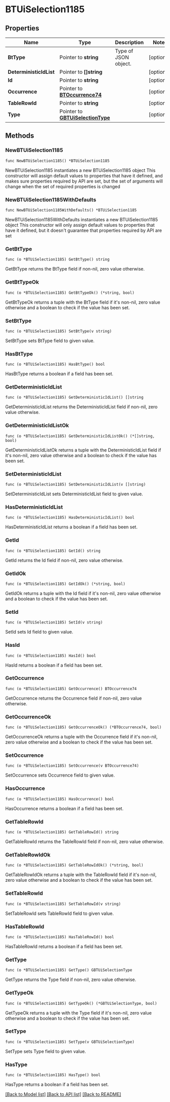 # BTUiSelection1185

## Properties

Name | Type | Description | Notes
------------ | ------------- | ------------- | -------------
**BtType** | Pointer to **string** | Type of JSON object. | [optional] 
**DeterministicIdList** | Pointer to **[]string** |  | [optional] 
**Id** | Pointer to **string** |  | [optional] 
**Occurrence** | Pointer to [**BTOccurrence74**](BTOccurrence74.md) |  | [optional] 
**TableRowId** | Pointer to **string** |  | [optional] 
**Type** | Pointer to [**GBTUiSelectionType**](GBTUiSelectionType.md) |  | [optional] 

## Methods

### NewBTUiSelection1185

`func NewBTUiSelection1185() *BTUiSelection1185`

NewBTUiSelection1185 instantiates a new BTUiSelection1185 object
This constructor will assign default values to properties that have it defined,
and makes sure properties required by API are set, but the set of arguments
will change when the set of required properties is changed

### NewBTUiSelection1185WithDefaults

`func NewBTUiSelection1185WithDefaults() *BTUiSelection1185`

NewBTUiSelection1185WithDefaults instantiates a new BTUiSelection1185 object
This constructor will only assign default values to properties that have it defined,
but it doesn't guarantee that properties required by API are set

### GetBtType

`func (o *BTUiSelection1185) GetBtType() string`

GetBtType returns the BtType field if non-nil, zero value otherwise.

### GetBtTypeOk

`func (o *BTUiSelection1185) GetBtTypeOk() (*string, bool)`

GetBtTypeOk returns a tuple with the BtType field if it's non-nil, zero value otherwise
and a boolean to check if the value has been set.

### SetBtType

`func (o *BTUiSelection1185) SetBtType(v string)`

SetBtType sets BtType field to given value.

### HasBtType

`func (o *BTUiSelection1185) HasBtType() bool`

HasBtType returns a boolean if a field has been set.

### GetDeterministicIdList

`func (o *BTUiSelection1185) GetDeterministicIdList() []string`

GetDeterministicIdList returns the DeterministicIdList field if non-nil, zero value otherwise.

### GetDeterministicIdListOk

`func (o *BTUiSelection1185) GetDeterministicIdListOk() (*[]string, bool)`

GetDeterministicIdListOk returns a tuple with the DeterministicIdList field if it's non-nil, zero value otherwise
and a boolean to check if the value has been set.

### SetDeterministicIdList

`func (o *BTUiSelection1185) SetDeterministicIdList(v []string)`

SetDeterministicIdList sets DeterministicIdList field to given value.

### HasDeterministicIdList

`func (o *BTUiSelection1185) HasDeterministicIdList() bool`

HasDeterministicIdList returns a boolean if a field has been set.

### GetId

`func (o *BTUiSelection1185) GetId() string`

GetId returns the Id field if non-nil, zero value otherwise.

### GetIdOk

`func (o *BTUiSelection1185) GetIdOk() (*string, bool)`

GetIdOk returns a tuple with the Id field if it's non-nil, zero value otherwise
and a boolean to check if the value has been set.

### SetId

`func (o *BTUiSelection1185) SetId(v string)`

SetId sets Id field to given value.

### HasId

`func (o *BTUiSelection1185) HasId() bool`

HasId returns a boolean if a field has been set.

### GetOccurrence

`func (o *BTUiSelection1185) GetOccurrence() BTOccurrence74`

GetOccurrence returns the Occurrence field if non-nil, zero value otherwise.

### GetOccurrenceOk

`func (o *BTUiSelection1185) GetOccurrenceOk() (*BTOccurrence74, bool)`

GetOccurrenceOk returns a tuple with the Occurrence field if it's non-nil, zero value otherwise
and a boolean to check if the value has been set.

### SetOccurrence

`func (o *BTUiSelection1185) SetOccurrence(v BTOccurrence74)`

SetOccurrence sets Occurrence field to given value.

### HasOccurrence

`func (o *BTUiSelection1185) HasOccurrence() bool`

HasOccurrence returns a boolean if a field has been set.

### GetTableRowId

`func (o *BTUiSelection1185) GetTableRowId() string`

GetTableRowId returns the TableRowId field if non-nil, zero value otherwise.

### GetTableRowIdOk

`func (o *BTUiSelection1185) GetTableRowIdOk() (*string, bool)`

GetTableRowIdOk returns a tuple with the TableRowId field if it's non-nil, zero value otherwise
and a boolean to check if the value has been set.

### SetTableRowId

`func (o *BTUiSelection1185) SetTableRowId(v string)`

SetTableRowId sets TableRowId field to given value.

### HasTableRowId

`func (o *BTUiSelection1185) HasTableRowId() bool`

HasTableRowId returns a boolean if a field has been set.

### GetType

`func (o *BTUiSelection1185) GetType() GBTUiSelectionType`

GetType returns the Type field if non-nil, zero value otherwise.

### GetTypeOk

`func (o *BTUiSelection1185) GetTypeOk() (*GBTUiSelectionType, bool)`

GetTypeOk returns a tuple with the Type field if it's non-nil, zero value otherwise
and a boolean to check if the value has been set.

### SetType

`func (o *BTUiSelection1185) SetType(v GBTUiSelectionType)`

SetType sets Type field to given value.

### HasType

`func (o *BTUiSelection1185) HasType() bool`

HasType returns a boolean if a field has been set.


[[Back to Model list]](../README.md#documentation-for-models) [[Back to API list]](../README.md#documentation-for-api-endpoints) [[Back to README]](../README.md)


